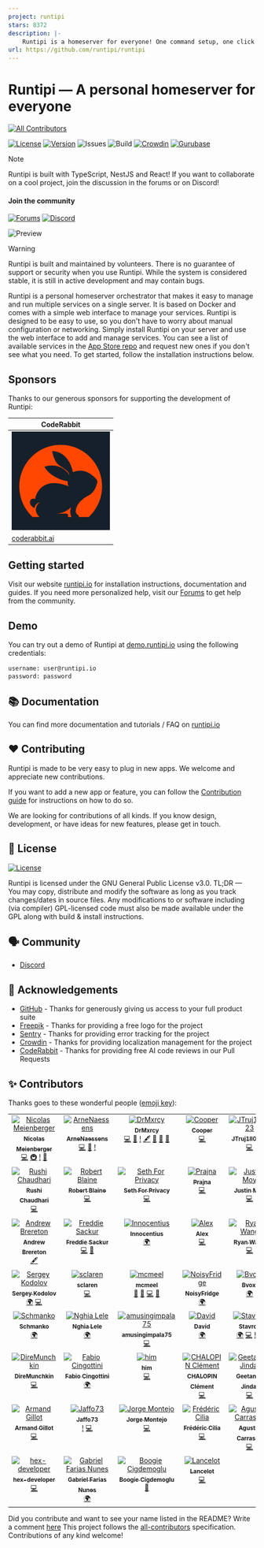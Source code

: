 ```yaml
---
project: runtipi
stars: 8372
description: |-
    Runtipi is a homeserver for everyone! One command setup, one click installs for your favorites self-hosted apps. ✨
url: https://github.com/runtipi/runtipi
---
```


# Runtipi — A personal homeserver for everyone

<!-- ALL-CONTRIBUTORS-BADGE:START - Do not remove or modify this section -->
[![All Contributors](https://img.shields.io/badge/all_contributors-53-orange.svg?style=flat-square)](#contributors-)
<!-- ALL-CONTRIBUTORS-BADGE:END -->

[![License](https://img.shields.io/github/license/runtipi/runtipi)](https://github.com/runtipi/runtipi/blob/master/LICENSE)
[![Version](https://img.shields.io/github/v/release/runtipi/runtipi?color=%235351FB&label=version)](https://github.com/runtipi/runtipi/releases)
![Issues](https://img.shields.io/github/issues/runtipi/runtipi)
![Build](https://github.com/runtipi/runtipi/workflows/Tipi%20CI/badge.svg)
[![Crowdin](https://badges.crowdin.net/runtipi/localized.svg)](https://crowdin.com/project/runtipi)
[![Gurubase](https://img.shields.io/badge/Gurubase-Ask%20Tipi%20Guru-006BFF)](https://gurubase.io/g/tipi)

> [!NOTE]
> Runtipi is built with TypeScript, NestJS and React! If you want to collaborate on a cool project, join the discussion in the forums or on Discord!

#### Join the community

[![Forums](https://img.shields.io/discourse/users?server=https%3A%2F%2Fforums.runtipi.io)](https://forums.runtipi.io/)
[![Discord](https://img.shields.io/discord/976934649643294750?label=discord&logo=discord)](https://discord.gg/Bu9qEPnHsc)

![Preview](https://raw.githubusercontent.com/runtipi/runtipi/develop/screenshots/appstore.png)

> [!WARNING]  
> Runtipi is built and maintained by volunteers. There is no guarantee of support or security when you use Runtipi. While the system is considered stable, it is still in active development and may contain bugs.

Runtipi is a personal homeserver orchestrator that makes it easy to manage and run multiple services on a single server. It is based on Docker and comes with a simple web interface to manage your services. Runtipi is designed to be easy to use, so you don't have to worry about manual configuration or networking. Simply install Runtipi on your server and use the web interface to add and manage services. You can see a list of available services in the [App Store repo](https://github.com/runtipi/runtipi-appstore) and request new ones if you don't see what you need. To get started, follow the installation instructions below.

## Sponsors

Thanks to our generous sponsors for supporting the development of Runtipi:

| CodeRabbit       |
|------------------|
| <img src="https://raw.githubusercontent.com/runtipi/runtipi/develop/screenshots/sponsors/coderabbit.png" alt="CodeRabbit logo" width="200"/> |
| [coderabbit.ai](https://coderabbit.ai?utm_source=runtipi&utm_campaign=readme) |

## Getting started

Visit our website [runtipi.io](https://www.runtipi.io/docs/getting-started/installation?utm_source=github&utm_campaign=readme) for installation instructions, documentation and guides.
If you need more personalized help, visit our [Forums](https://forums.runtipi.io/) to get help from the community.

## Demo

You can try out a demo of Runtipi at [demo.runtipi.io](https://demo.runtipi.io) using the following credentials:

    username: user@runtipi.io
    password: password

## 📚 Documentation

You can find more documentation and tutorials / FAQ on [runtipi.io](https://www.runtipi.io/docs/introduction?utm_source=github&utm_campaign=readme)

## ❤ Contributing

Runtipi is made to be very easy to plug in new apps. We welcome and appreciate new contributions.

If you want to add a new app or feature, you can follow the [Contribution guide](https://www.runtipi.io/docs/contributing/adding-a-new-app) for instructions on how to do so.

We are looking for contributions of all kinds. If you know design, development, or have ideas for new features, please get in touch.

## 📜 License

[![License](https://img.shields.io/github/license/runtipi/runtipi)](https://github.com/runtipi/runtipi/blob/master/LICENSE)

Runtipi is licensed under the GNU General Public License v3.0. TL;DR — You may copy, distribute and modify the software as long as you track changes/dates in source files. Any modifications to or software including (via compiler) GPL-licensed code must also be made available under the GPL along with build & install instructions.

## 🗣 Community

- [Discord](https://discord.gg/Bu9qEPnHsc)

## 🙏 Acknowledgements

- [GitHub](https://github.com) - Thanks for generously giving us access to your full product suite
- [Freepik](https://www.flaticon.com/free-icons/tipi?utm_source=runtipi&utm_campaign=readme) - Thanks for providing a free logo for the project
- [Sentry](https://sentry.io?utm_source=runtipi&utm_campaign=readme) - Thanks for providing error tracking for the project
- [Crowdin](https://crowdin.com?utm_source=runtipi&utm_campaign=readme) - Thanks for providing localization management for the project
- [CodeRabbit](https://coderabbit.ai?utm_source=runtipi&utm_campaign=readme) - Thanks for providing free AI code reviews in our Pull Requests

## ✨ Contributors

Thanks goes to these wonderful people ([emoji key](https://allcontributors.org/docs/en/emoji-key)):

<!-- ALL-CONTRIBUTORS-LIST:START - Do not remove or modify this section -->
<!-- prettier-ignore-start -->
<!-- markdownlint-disable -->
<table>
  <tbody>
    <tr>
      <td align="center" valign="top" width="14.28%"><a href="https://meienberger.dev/"><img src="https://avatars.githubusercontent.com/u/47644445?v=4?s=100" width="100px;" alt="Nicolas Meienberger"/><br /><sub><b>Nicolas Meienberger</b></sub></a><br /><a href="https://github.com/runtipi/runtipi/commits?author=meienberger" title="Code">💻</a> <a href="#infra-meienberger" title="Infrastructure (Hosting, Build-Tools, etc)">🚇</a> <a href="https://github.com/runtipi/runtipi/commits?author=meienberger" title="Tests">!</a> <a href="https://github.com/runtipi/runtipi/commits?author=meienberger" title="Documentation">📖</a></td>
      <td align="center" valign="top" width="14.28%"><a href="https://github.com/ArneNaessens"><img src="https://avatars.githubusercontent.com/u/16622722?v=4?s=100" width="100px;" alt="ArneNaessens"/><br /><sub><b>ArneNaessens</b></sub></a><br /><a href="https://github.com/runtipi/runtipi/commits?author=ArneNaessens" title="Code">💻</a> <a href="#ideas-ArneNaessens" title="Ideas, Planning, & Feedback">🤔</a> <a href="https://github.com/runtipi/runtipi/commits?author=ArneNaessens" title="Tests">!</a></td>
      <td align="center" valign="top" width="14.28%"><a href="https://github.com/DrMxrcy"><img src="https://avatars.githubusercontent.com/u/58747968?v=4?s=100" width="100px;" alt="DrMxrcy"/><br /><sub><b>DrMxrcy</b></sub></a><br /><a href="https://github.com/runtipi/runtipi/commits?author=DrMxrcy" title="Code">💻</a> <a href="#ideas-DrMxrcy" title="Ideas, Planning, & Feedback">🤔</a> <a href="https://github.com/runtipi/runtipi/commits?author=DrMxrcy" title="Tests">!</a> <a href="#content-DrMxrcy" title="Content">🖋</a> <a href="#promotion-DrMxrcy" title="Promotion">📣</a> <a href="#question-DrMxrcy" title="Answering Questions">💬</a> <a href="https://github.com/runtipi/runtipi/pulls?q=is%3Apr+reviewed-by%3ADrMxrcy" title="Reviewed Pull Requests">👀</a></td>
      <td align="center" valign="top" width="14.28%"><a href="https://cobre.dev"><img src="https://avatars.githubusercontent.com/u/36574329?v=4?s=100" width="100px;" alt="Cooper"/><br /><sub><b>Cooper</b></sub></a><br /><a href="https://github.com/runtipi/runtipi/commits?author=CobreDev" title="Code">💻</a></td>
      <td align="center" valign="top" width="14.28%"><a href="https://github.com/JTruj1ll0923"><img src="https://avatars.githubusercontent.com/u/6656643?v=4?s=100" width="100px;" alt="JTruj1ll0923"/><br /><sub><b>JTruj1ll0923</b></sub></a><br /><a href="https://github.com/runtipi/runtipi/commits?author=JTruj1ll0923" title="Code">💻</a></td>
      <td align="center" valign="top" width="14.28%"><a href="https://github.com/Stetsed"><img src="https://avatars.githubusercontent.com/u/33891782?v=4?s=100" width="100px;" alt="Stetsed"/><br /><sub><b>Stetsed</b></sub></a><br /><a href="https://github.com/runtipi/runtipi/commits?author=Stetsed" title="Code">💻</a></td>
      <td align="center" valign="top" width="14.28%"><a href="https://github.com/blushell"><img src="https://avatars.githubusercontent.com/u/3621606?v=4?s=100" width="100px;" alt="Jones_Town"/><br /><sub><b>Jones_Town</b></sub></a><br /><a href="https://github.com/runtipi/runtipi/commits?author=blushell" title="Code">💻</a></td>
    </tr>
    <tr>
      <td align="center" valign="top" width="14.28%"><a href="https://rushichaudhari.github.io/"><img src="https://avatars.githubusercontent.com/u/6279035?v=4?s=100" width="100px;" alt="Rushi Chaudhari"/><br /><sub><b>Rushi Chaudhari</b></sub></a><br /><a href="https://github.com/runtipi/runtipi/commits?author=rushic24" title="Code">💻</a></td>
      <td align="center" valign="top" width="14.28%"><a href="https://github.com/rblaine95"><img src="https://avatars.githubusercontent.com/u/4052340?v=4?s=100" width="100px;" alt="Robert Blaine"/><br /><sub><b>Robert Blaine</b></sub></a><br /><a href="https://github.com/runtipi/runtipi/commits?author=rblaine95" title="Code">💻</a></td>
      <td align="center" valign="top" width="14.28%"><a href="https://sethforprivacy.com"><img src="https://avatars.githubusercontent.com/u/40500387?v=4?s=100" width="100px;" alt="Seth For Privacy"/><br /><sub><b>Seth For Privacy</b></sub></a><br /><a href="https://github.com/runtipi/runtipi/commits?author=sethforprivacy" title="Code">💻</a></td>
      <td align="center" valign="top" width="14.28%"><a href="https://github.com/hqwuzhaoyi"><img src="https://avatars.githubusercontent.com/u/44605072?v=4?s=100" width="100px;" alt="Prajna"/><br /><sub><b>Prajna</b></sub></a><br /><a href="https://github.com/runtipi/runtipi/commits?author=hqwuzhaoyi" title="Code">💻</a></td>
      <td align="center" valign="top" width="14.28%"><a href="https://github.com/justincmoy"><img src="https://avatars.githubusercontent.com/u/14875982?v=4?s=100" width="100px;" alt="Justin Moy"/><br /><sub><b>Justin Moy</b></sub></a><br /><a href="https://github.com/runtipi/runtipi/commits?author=justincmoy" title="Code">💻</a></td>
      <td align="center" valign="top" width="14.28%"><a href="https://github.com/dextreem"><img src="https://avatars.githubusercontent.com/u/11060652?v=4?s=100" width="100px;" alt="dextreem"/><br /><sub><b>dextreem</b></sub></a><br /><a href="https://github.com/runtipi/runtipi/commits?author=dextreem" title="Code">💻</a></td>
      <td align="center" valign="top" width="14.28%"><a href="https://github.com/iBicha"><img src="https://avatars.githubusercontent.com/u/17722782?v=4?s=100" width="100px;" alt="Brahim Hadriche"/><br /><sub><b>Brahim Hadriche</b></sub></a><br /><a href="https://github.com/runtipi/runtipi/commits?author=iBicha" title="Code">💻</a></td>
    </tr>
    <tr>
      <td align="center" valign="top" width="14.28%"><a href="https://andrewbrereton.com"><img src="https://avatars.githubusercontent.com/u/682893?v=4?s=100" width="100px;" alt="Andrew Brereton"/><br /><sub><b>Andrew Brereton</b></sub></a><br /><a href="#content-andrewbrereton" title="Content">🖋</a></td>
      <td align="center" valign="top" width="14.28%"><a href="https://fsackur.github.io/"><img src="https://avatars.githubusercontent.com/u/3678789?v=4?s=100" width="100px;" alt="Freddie Sackur"/><br /><sub><b>Freddie Sackur</b></sub></a><br /><a href="https://github.com/runtipi/runtipi/commits?author=fsackur" title="Code">💻</a> <a href="https://github.com/runtipi/runtipi/commits?author=fsackur" title="Documentation">📖</a></td>
      <td align="center" valign="top" width="14.28%"><a href="http://innocentius.github.io"><img src="https://avatars.githubusercontent.com/u/5344432?v=4?s=100" width="100px;" alt="Innocentius"/><br /><sub><b>Innocentius</b></sub></a><br /><a href="#translation-innocentius" title="Translation">🌍</a></td>
      <td align="center" valign="top" width="14.28%"><a href="https://github.com/TetrisIQ"><img src="https://avatars.githubusercontent.com/u/24246993?v=4?s=100" width="100px;" alt="Alex"/><br /><sub><b>Alex</b></sub></a><br /><a href="https://github.com/runtipi/runtipi/commits?author=TetrisIQ" title="Code">💻</a></td>
      <td align="center" valign="top" width="14.28%"><a href="https://ryanc.cc"><img src="https://avatars.githubusercontent.com/u/21301288?v=4?s=100" width="100px;" alt="Ryan Wang"/><br /><sub><b>Ryan Wang</b></sub></a><br /><a href="https://github.com/runtipi/runtipi/commits?author=ruibaby" title="Code">💻</a></td>
      <td align="center" valign="top" width="14.28%"><a href="https://github.com/simonandr"><img src="https://avatars.githubusercontent.com/u/48092304?v=4?s=100" width="100px;" alt="simonandr"/><br /><sub><b>simonandr</b></sub></a><br /><a href="#content-simonandr" title="Content">🖋</a></td>
      <td align="center" valign="top" width="14.28%"><a href="https://github.com/demizeu"><img src="https://avatars.githubusercontent.com/u/121183951?v=4?s=100" width="100px;" alt="iepure"/><br /><sub><b>iepure</b></sub></a><br /><a href="#translation-demizeu" title="Translation">🌍</a></td>
    </tr>
    <tr>
      <td align="center" valign="top" width="14.28%"><a href="https://github.com/SergeyKodolov"><img src="https://avatars.githubusercontent.com/u/35339452?v=4?s=100" width="100px;" alt="Sergey Kodolov"/><br /><sub><b>Sergey Kodolov</b></sub></a><br /><a href="#translation-SergeyKodolov" title="Translation">🌍</a> <a href="https://github.com/runtipi/runtipi/commits?author=SergeyKodolov" title="Code">💻</a></td>
      <td align="center" valign="top" width="14.28%"><a href="https://github.com/sclaren"><img src="https://avatars.githubusercontent.com/u/915292?v=4?s=100" width="100px;" alt="sclaren"/><br /><sub><b>sclaren</b></sub></a><br /><a href="https://github.com/runtipi/runtipi/commits?author=sclaren" title="Code">💻</a></td>
      <td align="center" valign="top" width="14.28%"><a href="https://github.com/mcmeel"><img src="https://avatars.githubusercontent.com/u/13773536?v=4?s=100" width="100px;" alt="mcmeel"/><br /><sub><b>mcmeel</b></sub></a><br /><a href="#question-mcmeel" title="Answering Questions">💬</a> <a href="#ideas-mcmeel" title="Ideas, Planning, & Feedback">🤔</a> <a href="https://github.com/runtipi/runtipi/commits?author=mcmeel" title="Code">💻</a> <a href="https://github.com/runtipi/runtipi/commits?author=mcmeel" title="Documentation">📖</a></td>
      <td align="center" valign="top" width="14.28%"><a href="https://github.com/NoisyFridge"><img src="https://avatars.githubusercontent.com/u/73795785?v=4?s=100" width="100px;" alt="NoisyFridge"/><br /><sub><b>NoisyFridge</b></sub></a><br /><a href="#translation-NoisyFridge" title="Translation">🌍</a></td>
      <td align="center" valign="top" width="14.28%"><a href="https://github.com/Bvoxl"><img src="https://avatars.githubusercontent.com/u/67489519?v=4?s=100" width="100px;" alt="Bvoxl"/><br /><sub><b>Bvoxl</b></sub></a><br /><a href="#translation-Bvoxl" title="Translation">🌍</a></td>
      <td align="center" valign="top" width="14.28%"><a href="https://github.com/m-lab-0"><img src="https://avatars.githubusercontent.com/u/116570617?v=4?s=100" width="100px;" alt="m-lab-0"/><br /><sub><b>m-lab-0</b></sub></a><br /><a href="#translation-m-lab-0" title="Translation">🌍</a></td>
      <td align="center" valign="top" width="14.28%"><a href="https://github.com/dannkunt"><img src="https://avatars.githubusercontent.com/u/32395839?v=4?s=100" width="100px;" alt="dannkunt"/><br /><sub><b>dannkunt</b></sub></a><br /><a href="#translation-dannkunt" title="Translation">🌍</a></td>
    </tr>
    <tr>
      <td align="center" valign="top" width="14.28%"><a href="https://github.com/Schmanko"><img src="https://avatars.githubusercontent.com/u/94195393?v=4?s=100" width="100px;" alt="Schmanko"/><br /><sub><b>Schmanko</b></sub></a><br /><a href="#translation-Schmanko" title="Translation">🌍</a></td>
      <td align="center" valign="top" width="14.28%"><a href="https://micro.nghialele.com"><img src="https://avatars.githubusercontent.com/u/129353223?v=4?s=100" width="100px;" alt="Nghia Lele"/><br /><sub><b>Nghia Lele</b></sub></a><br /><a href="#translation-nghialele" title="Translation">🌍</a></td>
      <td align="center" valign="top" width="14.28%"><a href="https://github.com/amusingimpala75"><img src="https://avatars.githubusercontent.com/u/69653100?v=4?s=100" width="100px;" alt="amusingimpala75"/><br /><sub><b>amusingimpala75</b></sub></a><br /><a href="https://github.com/runtipi/runtipi/commits?author=amusingimpala75" title="Code">💻</a></td>
      <td align="center" valign="top" width="14.28%"><a href="http://m1n.omg.lol"><img src="https://avatars.githubusercontent.com/u/54779580?v=4?s=100" width="100px;" alt="David"/><br /><sub><b>David</b></sub></a><br /><a href="#translation-M1n-4d316e" title="Translation">🌍</a></td>
      <td align="center" valign="top" width="14.28%"><a href="https://github.com/steveiliop56"><img src="https://avatars.githubusercontent.com/u/106091011?v=4?s=100" width="100px;" alt="Stavros"/><br /><sub><b>Stavros</b></sub></a><br /><a href="#translation-steveiliop56" title="Translation">🌍</a> <a href="https://github.com/runtipi/runtipi/commits?author=steveiliop56" title="Code">💻</a> <a href="https://github.com/runtipi/runtipi/commits?author=steveiliop56" title="Tests">!</a> <a href="https://github.com/runtipi/runtipi/commits?author=steveiliop56" title="Documentation">📖</a></td>
      <td align="center" valign="top" width="14.28%"><a href="https://github.com/loxiry"><img src="https://avatars.githubusercontent.com/u/86959495?v=4?s=100" width="100px;" alt="loxiry"/><br /><sub><b>loxiry</b></sub></a><br /><a href="#translation-loxiry" title="Translation">🌍</a></td>
      <td align="center" valign="top" width="14.28%"><a href="https://github.com/JigSawFr"><img src="https://avatars.githubusercontent.com/u/5781907?v=4?s=100" width="100px;" alt="JigSaw"/><br /><sub><b>JigSaw</b></sub></a><br /><a href="https://github.com/runtipi/runtipi/commits?author=JigSawFr" title="Code">💻</a></td>
    </tr>
    <tr>
      <td align="center" valign="top" width="14.28%"><a href="https://github.com/DireMunchkin"><img src="https://avatars.githubusercontent.com/u/1665676?v=4?s=100" width="100px;" alt="DireMunchkin"/><br /><sub><b>DireMunchkin</b></sub></a><br /><a href="https://github.com/runtipi/runtipi/commits?author=DireMunchkin" title="Code">💻</a></td>
      <td align="center" valign="top" width="14.28%"><a href="https://github.com/FabioCingottini"><img src="https://avatars.githubusercontent.com/u/32102735?v=4?s=100" width="100px;" alt="Fabio Cingottini"/><br /><sub><b>Fabio Cingottini</b></sub></a><br /><a href="#translation-FabioCingottini" title="Translation">🌍</a></td>
      <td align="center" valign="top" width="14.28%"><a href="https://github.com/itsrllyhim"><img src="https://avatars.githubusercontent.com/u/143047010?v=4?s=100" width="100px;" alt="him"/><br /><sub><b>him</b></sub></a><br /><a href="https://github.com/runtipi/runtipi/commits?author=itsrllyhim" title="Code">💻</a></td>
      <td align="center" valign="top" width="14.28%"><a href="http://cchalop1.com"><img src="https://avatars.githubusercontent.com/u/28163855?v=4?s=100" width="100px;" alt="CHALOPIN Clément"/><br /><sub><b>CHALOPIN Clément</b></sub></a><br /><a href="https://github.com/runtipi/runtipi/commits?author=cchalop1" title="Code">💻</a></td>
      <td align="center" valign="top" width="14.28%"><a href="https://github.com/geetansh"><img src="https://avatars.githubusercontent.com/u/9976198?v=4?s=100" width="100px;" alt="Geetansh Jindal"/><br /><sub><b>Geetansh Jindal</b></sub></a><br /><a href="https://github.com/runtipi/runtipi/commits?author=geetansh" title="Code">💻</a></td>
      <td align="center" valign="top" width="14.28%"><a href="https://github.com/0livier"><img src="https://avatars.githubusercontent.com/u/10607?v=4?s=100" width="100px;" alt="Olivier Garcia"/><br /><sub><b>Olivier Garcia</b></sub></a><br /><a href="https://github.com/runtipi/runtipi/commits?author=0livier" title="Code">💻</a></td>
      <td align="center" valign="top" width="14.28%"><a href="https://github.com/qcoudeyr"><img src="https://avatars.githubusercontent.com/u/124463277?v=4?s=100" width="100px;" alt="qcoudeyr"/><br /><sub><b>qcoudeyr</b></sub></a><br /><a href="https://github.com/runtipi/runtipi/commits?author=qcoudeyr" title="Code">💻</a></td>
    </tr>
    <tr>
      <td align="center" valign="top" width="14.28%"><a href="http://www.armandgillot.fr"><img src="https://avatars.githubusercontent.com/u/79774155?v=4?s=100" width="100px;" alt="Armand Gillot"/><br /><sub><b>Armand Gillot</b></sub></a><br /><a href="https://github.com/runtipi/runtipi/commits?author=armandgillot" title="Code">💻</a></td>
      <td align="center" valign="top" width="14.28%"><a href="https://github.com/jaffo73"><img src="https://avatars.githubusercontent.com/u/126406464?v=4?s=100" width="100px;" alt="Jaffo73"/><br /><sub><b>Jaffo73</b></sub></a><br /><a href="https://github.com/runtipi/runtipi/commits?author=Jaffo73" title="Tests">!</a> <a href="https://github.com/runtipi/runtipi/commits?author=Jaffo73" title="Code">💻</a></td>
      <td align="center" valign="top" width="14.28%"><a href="https://github.com/MontejoJorge"><img src="https://avatars.githubusercontent.com/u/56157795?v=4?s=100" width="100px;" alt="Jorge Montejo"/><br /><sub><b>Jorge Montejo</b></sub></a><br /><a href="https://github.com/runtipi/runtipi/commits?author=MontejoJorge" title="Code">💻</a></td>
      <td align="center" valign="top" width="14.28%"><a href="https://github.com/CiliaFred"><img src="https://avatars.githubusercontent.com/u/1827520?v=4?s=100" width="100px;" alt="Frédéric Cilia"/><br /><sub><b>Frédéric Cilia</b></sub></a><br /><a href="https://github.com/runtipi/runtipi/commits?author=CiliaFred" title="Code">💻</a></td>
      <td align="center" valign="top" width="14.28%"><a href="https://github.com/asermax"><img src="https://avatars.githubusercontent.com/u/1452164?v=4?s=100" width="100px;" alt="Agustín Carrasco"/><br /><sub><b>Agustín Carrasco</b></sub></a><br /><a href="https://github.com/runtipi/runtipi/commits?author=asermax" title="Code">💻</a></td>
      <td align="center" valign="top" width="14.28%"><a href="https://thibaultclaude.be"><img src="https://avatars.githubusercontent.com/u/23203061?v=4?s=100" width="100px;" alt="Thibault Claude"/><br /><sub><b>Thibault Claude</b></sub></a><br /><a href="https://github.com/runtipi/runtipi/commits?author=thclaude" title="Code">💻</a></td>
      <td align="center" valign="top" width="14.28%"><a href="https://github.com/DansNewLegs"><img src="https://avatars.githubusercontent.com/u/152246049?v=4?s=100" width="100px;" alt="Joshua Banks"/><br /><sub><b>Joshua Banks</b></sub></a><br /><a href="https://github.com/runtipi/runtipi/commits?author=DansNewLegs" title="Code">💻</a> <a href="https://github.com/runtipi/runtipi/commits?author=DansNewLegs" title="Documentation">📖</a></td>
    </tr>
    <tr>
      <td align="center" valign="top" width="14.28%"><a href="https://github.com/hex-developer"><img src="https://avatars.githubusercontent.com/u/77530549?v=4?s=100" width="100px;" alt="hex-developer"/><br /><sub><b>hex-developer</b></sub></a><br /><a href="https://github.com/runtipi/runtipi/commits?author=hex-developer" title="Code">💻</a></td>
      <td align="center" valign="top" width="14.28%"><a href="http://www.bielfarias.com"><img src="https://avatars.githubusercontent.com/u/21142663?v=4?s=100" width="100px;" alt="Gabriel Farias Nunes"/><br /><sub><b>Gabriel Farias Nunes</b></sub></a><br /><a href="#translation-gabrielfariasnunes" title="Translation">🌍</a></td>
      <td align="center" valign="top" width="14.28%"><a href="http://apidiagram.com"><img src="https://avatars.githubusercontent.com/u/56985156?v=4?s=100" width="100px;" alt="Boogie Cigdemoglu"/><br /><sub><b>Boogie Cigdemoglu</b></sub></a><br /><a href="https://github.com/runtipi/runtipi/commits?author=bcigdemoglu" title="Documentation">📖</a></td>
      <td align="center" valign="top" width="14.28%"><a href="https://github.com/Lancelot-Enguerrand"><img src="https://avatars.githubusercontent.com/u/18631550?v=4?s=100" width="100px;" alt="Lancelot"/><br /><sub><b>Lancelot</b></sub></a><br /><a href="https://github.com/runtipi/runtipi/commits?author=Lancelot-Enguerrand" title="Code">💻</a></td>
    </tr>
  </tbody>
</table>

<!-- markdownlint-restore -->
<!-- prettier-ignore-end -->

<!-- ALL-CONTRIBUTORS-LIST:END -->

Did you contribute and want to see your name listed in the README? Write a comment [here](https://github.com/runtipi/runtipi/issues/380)
This project follows the [all-contributors](https://github.com/all-contributors/all-contributors) specification. Contributions of any kind welcome!

